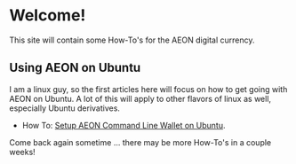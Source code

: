 # Welcome!

This site will contain some How-To's for the AEON digital currency.</p>

## Using AEON on Ubuntu

I am a linux guy, so the first articles here will focus on how to get going with AEON on Ubuntu. A lot of
this will apply to other flavors of linux as well, especially Ubuntu derivatives.

*   How To: [Setup AEON Command Line Wallet on Ubuntu](./How-Tos/dir/file.html).

Come back again sometime ... there may be more How-To's in a couple weeks!
